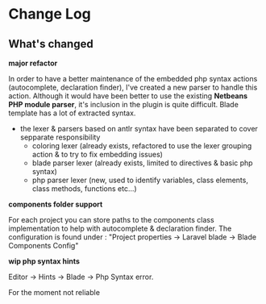 # Change Log

## What's changed

**major refactor**

In order to have a better maintenance of the embedded php syntax actions (autocomplete, declaration finder), I've created a new parser to handle this action.
Although it would have been better to use the existing **Netbeans PHP module parser**, it's inclusion in the plugin is quite difficult.
Blade template has a lot of extracted syntax.  

- the lexer & parsers based on antlr syntax have been separated to cover sepparate responsibility
    - coloring lexer (already exists, refactored to use the lexer grouping action & to try to fix embedding issues)
    - blade parser lexer (already exists, limited to directives & basic php syntax)
    - php parser lexer (new, used to identify variables, class elements, class methods, functions etc...)

**components folder support**

For each project you can store paths to the components class implementation to help with autocomplete & declaration finder.
The configuration is found under : "Project properties -> Laravel blade -> Blade Components Config"

**wip php syntax hints**

Editor -> Hints -> Blade -> Php Syntax error.

For the moment not reliable